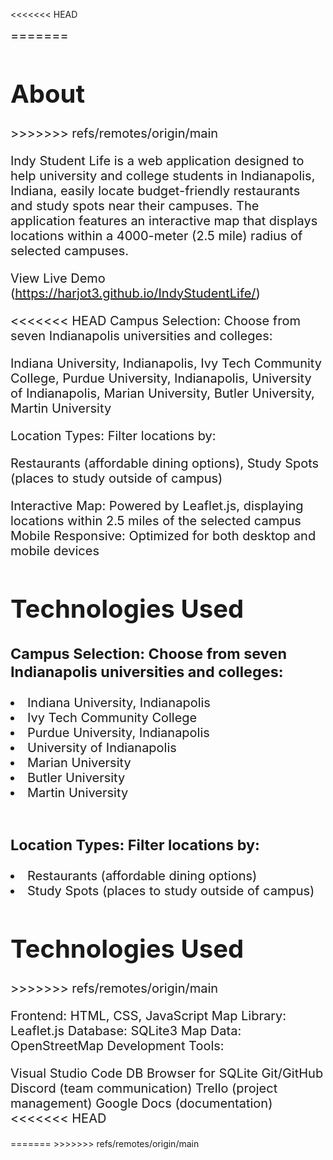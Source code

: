 <<<<<<< HEAD
<div style="font-size:20px;">
=======
<h1>About</h1>
>>>>>>> refs/remotes/origin/main
  
Indy Student Life is a web application designed to help university and college students in Indianapolis, Indiana, 
easily locate budget-friendly restaurants and study spots near their campuses. The application features an interactive map 
that displays locations within a 4000-meter (2.5 mile) radius of selected campuses.

View Live Demo (https://harjot3.github.io/IndyStudentLife/)

<<<<<<< HEAD
Campus Selection: Choose from seven Indianapolis universities and colleges:

Indiana University, Indianapolis, 
Ivy Tech Community College, 
Purdue University, Indianapolis, 
University of Indianapolis, 
Marian University, 
Butler University, 
Martin University 

Location Types: Filter locations by:

Restaurants (affordable dining options), Study Spots (places to study outside of campus)

Interactive Map: Powered by Leaflet.js, displaying locations within 2.5 miles of the selected campus
Mobile Responsive: Optimized for both desktop and mobile devices

Technologies Used
=======
<h3>Campus Selection: Choose from seven Indianapolis universities and colleges:</h3>

  <li>Indiana University, Indianapolis</li>
  <li>Ivy Tech Community College</li>
  <li>Purdue University, Indianapolis</li>
  <li>University of Indianapolis</li>
  <li>Marian University</li>
  <li>Butler University</li>
  <li>Martin University</li>
  
<br>

<h3>Location Types: Filter locations by:</h3>

  <li>Restaurants (affordable dining options)</li>
  <li>Study Spots (places to study outside of campus)</li>

<h1>Technologies Used</h1>
>>>>>>> refs/remotes/origin/main

Frontend: HTML, CSS, JavaScript
Map Library: Leaflet.js
Database: SQLite3
Map Data: OpenStreetMap
Development Tools:

Visual Studio Code
DB Browser for SQLite
Git/GitHub
Discord (team communication)
Trello (project management)
Google Docs (documentation)
<<<<<<< HEAD
</div>
=======
>>>>>>> refs/remotes/origin/main
